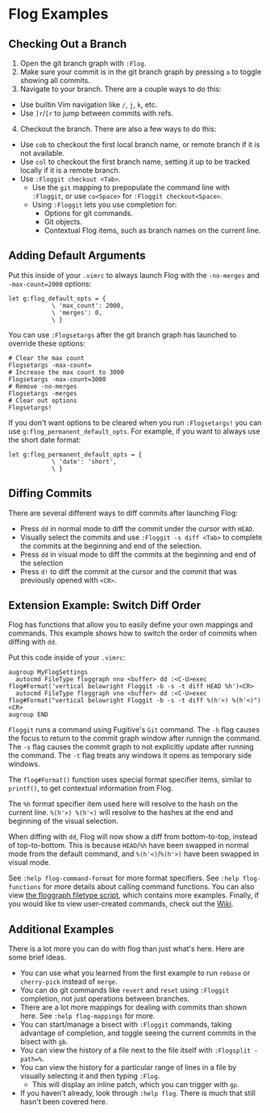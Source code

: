 # Flog Examples

## Checking Out a Branch

1. Open the git branch graph with `:Flog`.
2. Make sure your commit is in the git branch graph by pressing `a` to toggle showing all commits.
3. Navigate to your branch. There are a couple ways to do this:
  - Use builtin Vim navigation like `/`, `j`, `k`, etc.
  - Use `]r`/`[r` to jump between commits with refs.
4. Checkout the branch. There are also a few ways to do this:
  - Use `cob` to checkout the first local branch name, or remote branch if it is not available.
  - Use `col` to checkout the first branch name, setting it up to be tracked locally if it is a remote branch.
  - Use `:Floggit checkout <Tab>`.
    - Use the `git` mapping to prepopulate the command line with `:Floggit`, or use `co<Space>` for `:Floggit checkout<Space>`.
    - Using `:Floggit` lets you use completion for:
      - Options for git commands.
      - Git objects.
      - Contextual Flog items, such as branch names on the current line.

## Adding Default Arguments

Put this inside of your `.vimrc` to always launch Flog with the `-no-merges` and `-max-count=2000` options:

```vim
let g:flog_default_opts = {
            \ 'max_count': 2000,
            \ 'merges': 0,
            \ }
```

You can use `:Flogsetargs` after the git branch graph has launched to override these options:

```
# Clear the max count
Flogsetargs -max-count=
# Increase the max count to 3000
Flogsetargs -max-count=3000
# Remove -no-merges
Flogsetargs -merges
# Clear out options
Flogsetargs!
```

If you don't want options to be cleared when you run `:Flogsetargs!` you can use `g:flog_permanent_default_opts`.
For example, if you want to always use the short date format:

```vim
let g:flog_permanent_default_opts = {
            \ 'date': 'short',
            \ }
```

## Diffing Commits

There are several different ways to diff commits after launching Flog:
  - Press `dd` in normal mode to diff the commit under the cursor with `HEAD`.
  - Visually select the commits and use `:Floggit -s diff <Tab>` to complete the commits at the beginning and end of the selection.
  - Press `dd` in visual mode to diff the commits at the beginning and end of the selection
  - Press `d!` to diff the commit at the cursor and the commit that was previously opened with `<CR>`.

## Extension Example: Switch Diff Order

Flog has functions that allow you to easily define your own mappings and commands.
This example shows how to switch the order of commits when diffing with `dd`.

Put this code inside of your `.vimrc`:

```vim
augroup MyFlogSettings
  autocmd FileType floggraph nno <buffer> dd :<C-U>exec flog#Format('vertical belowright Floggit -b -s -t diff HEAD %h')<CR>
  autocmd FileType floggraph vno <buffer> dd :<C-U>exec flog#Format("vertical belowright Floggit -b -s -t diff %(h'>) %(h'<)")<CR>
augroup END
```

`Floggit` runs a command using Fugitive's `Git` command.
The `-b` flag causes the focus to return to the commit graph window after runnign the command.
The `-s` flag causes the commit graph to not explicitly update after running the command.
The `-t` flag treats any windows it opens as temporary side windows.

The `flog#Format()` function uses special format specifier items, similar to `printf()`, to get contextual information from Flog.

The `%h` format specifier item used here will resolve to the hash on the current line.
`%(h'>) %(h'<)` will resolve to the hashes at the end and beginning of the visual selection.

When diffing with `dd`, Flog will now show a diff from bottom-to-top, instead of top-to-bottom.
This is because `HEAD`/`%h` have been swapped in normal mode from the default command, and `%(h'<)`/`%(h'>)` have been swapped in visual mode.

See `:help flog-command-format` for more format specifiers.
See `:help flog-functions` for more details about calling command functions.
You can also view [the floggraph filetype script](https://github.com/rbong/vim-flog/blob/master/ftplugin/floggraph.vim), which contains more examples.
Finally, if you would like to view user-created commands, check out the [Wiki](https://github.com/rbong/vim-flog/wiki/Custom-Commands).

## Additional Examples

There is a lot more you can do with flog than just what's here.
Here are some brief ideas.

- You can use what you learned from the first example to run `rebase` or `cherry-pick` instead of `merge`.
- You can do git commands like `revert` and `reset` using `:Floggit` completion, not just operations between branches.
- There are a lot more mappings for dealing with commits than shown here. See `:help flog-mappings` for more.
- You can start/manage a bisect with `:Floggit` commands, taking advantage of completion, and toggle seeing the current commits in the bisect with `gb`.
- You can view the history of a file next to the file itself with `:Flogsplit -path=%`.
- You can view the history for a particular range of lines in a file by visually selecting it and then typing `:Flog`.
  - This will display an inline patch, which you can trigger with `gp`.
- If you haven't already, look through `:help flog`. There is much that still hasn't been covered here.
